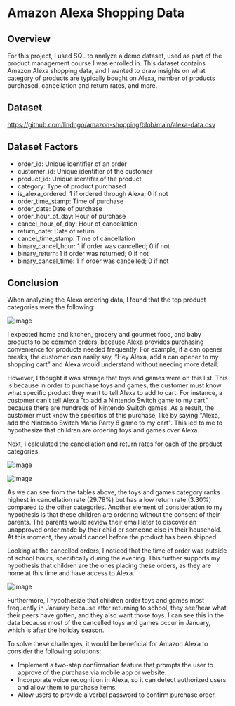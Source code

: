 # Amazon Alexa Shopping Data

## Overview
For this project, I used SQL to analyze a demo dataset, used as part of the product management course I was enrolled in. This dataset contains Amazon Alexa shopping data, and I wanted to draw insights on what category of products are typically bought on Alexa, number of products purchased, cancellation and return rates, and more.

## Dataset

https://github.com/lindngo/amazon-shopping/blob/main/alexa-data.csv

## Dataset Factors
- order_id: Unique identifier of an order
- customer_id: Unique identifier of the customer
- product_id: Unique identifer of the product
- category: Type of product purchased
- is_alexa_ordered: 1 if ordered through Alexa; 0 if not 
- order_time_stamp: Time of purchase
- order_date: Date of purchase
- order_hour_of_day: Hour of purchase
- cancel_hour_of_day: Hour of cancellation
- return_date: Date of return
- cancel_time_stamp: Time of cancellation
- binary_cancel_hour: 1 if order was cancelled; 0 if not 
- binary_return: 1 if order was returned; 0 if not
- binary_cancel_time: 1 if order was cancelled; 0 if not 

## Conclusion
When analyzing the Alexa ordering data, I found that the top product categories were the following: 

![image](https://github.com/lindngo/amazon-alexa/assets/63205351/348ccc7a-9561-474f-bb04-53381bc3fe2f)

I expected home and kitchen, grocery and gourmet food, and baby products to be common orders, because Alexa provides purchasing convenience for products needed frequently. For example, if a can opener breaks, the customer can easily say, “Hey Alexa, add a can opener to my shopping cart” and Alexa would understand without needing more detail.

However, I thought it was strange that toys and games were on this list. This is because in order to purchase toys and games, the customer must know what specific product they want to tell Alexa to add to cart. For instance, a customer can't tell Alexa "to add a Nintendo Switch game to my cart" because there are hundreds of Nintendo Switch games. As a result, the customer must know the specifics of this purchase, like by saying "Alexa, add the Nintendo Switch Mario Party 8 game to my cart". This led to me to hypothesize that children are ordering toys and games over Alexa. 

Next, I calculated the cancellation and return rates for each of the product categories. 

![image](https://github.com/lindngo/amazon-alexa/assets/63205351/89ab489a-bc64-4a2c-b57e-61cac778dba4)

![image](https://github.com/lindngo/amazon-alexa/assets/63205351/75a1b83c-7332-4212-aadd-0f94c9d797d1)

As we can see from the tables above, the toys and games category ranks highest in cancellation rate (29.78%) but has a low return rate (3.30%) compared to the other categories. Another element of consideration to my hypothesis is that these children are ordering without the consent of their parents. The parents would review their email later to discover an unapproved order made by their child or someone else in their household. At this moment, they would cancel before the product has been shipped.

Looking at the cancelled orders, I noticed that the time of order was outside of school hours, specifically during the evening. This further supports my hypothesis that children are the ones placing these orders, as they are home at this time and have access to Alexa.

![image](https://github.com/lindngo/amazon-alexa/assets/63205351/11c17cb3-6138-4b92-88ec-3e123461b1c1)

Furthermore, I hypothesize that children order toys and games most frequently in January because after returning to school, they see/hear what their peers have gotten, and they also want those toys. I can see this in the data because most of the cancelled toys and games occur in January, which is after the holiday season.  

To solve these challenges, it would be beneficial for Amazon Alexa to consider the following solutions:

- Implement a two-step confirmation feature that prompts the user to approve of the purchase via mobile app or website.
- Incorporate voice recognition in Alexa, so it can detect authorized users and allow them to purchase items.
- Allow users to provide a verbal password to confirm purchase order.
